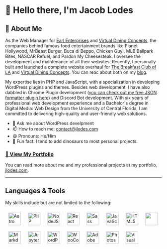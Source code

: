 # 👋 Hello there, I'm Jacob Lodes

## 👤 About Me
As the Web Manager for [Earl Enterprises](https://www.earlenterprise.com/) and [Virtual Dining Concepts](https://joinvdc.com/), the companies behind famous food entertainment brands like Planet Hollywood, MrBeast Burger, Buca di Beppo, Chicken Guy!, MLB Ballpark Bites, NASCAR Refuel, and Pardon My Cheesesteak. I oversee the development and maintenance of all their websites. Recently, I personally built and launched a complete website overhaul for [The Breakfast Club of LA](https://www.thebreakfastclubla.com/) and [Virtual Dining Concepts](https://joinvdc.com/). You can reac about both on my [blog](https://jlodes.com/blog/).

My expertise lies in PHP and JavaScript, with a specialization in developing WordPress plugins and themes. Besides web development, I have also dabbled in Chrome Plugin development ([you can check out my free JSON formatter plugin here](https://chrome.google.com/webstore/detail/formatter-by-jlodes/lehanhgheihkigjoegoccnhdggojboac)) and Discord Bot development. With six years of professional web development experience and a Bachelor's degree in Digital Media: Web Design from the University of Central Florida, I am committed to delivering high-quality and user-friendly web solutions.

- 💬 Ask me about WordPress develpment
- 📫 How to reach me: [contact@jlodes.com](mailto:contact@jlodes.com)
- 😄 Pronouns: He/Him
- 🦖 Fun fact: I tend to add dinosaurs to most personal projects.

### [📂 View My Portfolio](https://jlodes.com/)
You can read more about me and my professional projects at my portfolio, [jlodes.com](https://jlodes.com/).

---
## Languages & Tools

My skills include but are not limited to the following:


<img align="left" width="40px" style="padding: 10px;" src="https://cdn.jsdelivr.net/gh/devicons/devicon@latest/icons/astro/astro-original.svg" alt="Astro JS" />
<img align="left" width="40px" style="padding: 10px;" src="https://cdn.jsdelivr.net/gh/devicons/devicon/icons/php/php-plain.svg" alt="PHP" />
<img align="left" width="40px" style="padding: 10px;" src="https://cdn.jsdelivr.net/gh/devicons/devicon/icons/nodejs/nodejs-original.svg" alt="NodeJS" />
<img align="left" width="40px" style="padding: 10px;" src="https://cdn.jsdelivr.net/gh/devicons/devicon/icons/react/react-original.svg" alt="React" />
<img align="left" width="40px" style="padding: 10px;" src="https://cdn.jsdelivr.net/gh/devicons/devicon/icons/sass/sass-original.svg" alt="Sass" />
<img align="left" width="40px" style="padding: 10px;" src="https://cdn.jsdelivr.net/gh/devicons/devicon/icons/javascript/javascript-original.svg" alt="JavaScript" />
<img align="left" width="40px" style="padding: 10px;" src="https://cdn.jsdelivr.net/gh/devicons/devicon/icons/html5/html5-original.svg" alt="HTML5" />
<img align="left" width="40px" style="padding: 10px;" src="https://cdn.jsdelivr.net/gh/devicons/devicon/icons/css3/css3-original.svg" />
<img align="left" width="40px" style="padding: 10px;" src="https://cdn.jsdelivr.net/gh/devicons/devicon/icons/markdown/markdown-original.svg" alt="Markdown" />
<img align="left" width="40px" style="padding: 10px;" src="https://cdn.jsdelivr.net/gh/devicons/devicon/icons/jupyter/jupyter-original.svg" alt="Jupyter" />
<img align="left" width="40px" style="padding: 10px;" src="https://cdn.jsdelivr.net/gh/devicons/devicon/icons/wordpress/wordpress-plain.svg" alt="WordPress" />
<img align="left" width="40px" style="padding: 10px;" src="https://cdn.jsdelivr.net/gh/devicons/devicon/icons/woocommerce/woocommerce-original.svg" alt="WooCommerce" />
<img align="left" width="40px" style="padding: 10px;" src="https://cdn.jsdelivr.net/gh/devicons/devicon/icons/xd/xd-plain.svg" alt="Adobe XD" />
<img align="left" width="40px" style="padding: 10px;" src="https://cdn.jsdelivr.net/gh/devicons/devicon/icons/photoshop/photoshop-plain.svg" alt="Photoshop" />     
<img align="left" width="40px" style="padding: 10px;" src="https://cdn.jsdelivr.net/gh/devicons/devicon/icons/visualstudio/visualstudio-plain.svg" alt="Visual Studio" />
